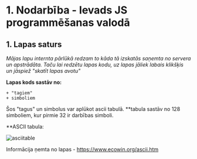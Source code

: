 # 1. Nodarbība - Ievads JS programmēšanas valodā
## 1. Lapas saturs
*Mājas lapu internta pārlūkā redzam to kāda tā izskatās saņemta no servera un apstrādāta. Taču lai redzētu lapas kodu, uz lapas jāliek labais klikšķis un jāspiež "skatīt lapas avotu"* 

**Lapas kods sastāv no:**
```
+ "tagiem"
+ simboliem
``` 

Šos "tagus" un simbolus var aplūkot ascii tabulā.
**tabula sastāv no 128 simboliem, kur pirmie 32 ir darbības simboli. 

**ASCII tabula: 

![asciitable](https://user-images.githubusercontent.com/104782536/166718860-aeb68e23-c7b1-418e-8542-7c789975085b.jpg)

Informācija ņemta no lapas - https://www.ecowin.org/ascii.htm
